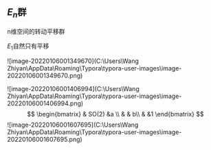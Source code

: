 ## $E_n$群

n维空间的转动平移群

$E_1$自然只有平移

![image-20220106001349670](C:\Users\Wang Zhiyan\AppData\Roaming\Typora\typora-user-images\image-20220106001349670.png)

![image-20220106001406994](C:\Users\Wang Zhiyan\AppData\Roaming\Typora\typora-user-images\image-20220106001406994.png)
$$
\begin{bmatrix}
  &  SO(2)  &a \\
  & & b\\
  &  &1
\end{bmatrix}
$$
![image-20220106001607695](C:\Users\Wang Zhiyan\AppData\Roaming\Typora\typora-user-images\image-20220106001607695.png)

